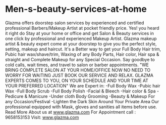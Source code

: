 # Men-s-beauty-services-at-home
Glazma offers doorstep salon services by experienced and certified professional Barbers/Makeup Artist at pocket friendly price. Yes! you heard it right do Stay at your home or office and get Salon &amp; Beauty services in one click by professional and experienced Makeup Artist. Glazma makeup artist &amp; beauty expert come at your doorstep to give you the perfect style, setting, makeup and haircut. It's a Better way to get your Full Body Hair trim, Pubic hair wax/shave/trim, Waxing of any Body Parts, Hair color, Hair spa &amp; straight and Complete Makeup for any Special Occasion. Say goodbye to cold calls, wait times, and travel to salon or barber appointments. "WE BRING COMPLETE SALON AT YOUR HOME/OFFICE NOW NO NEED TO WORRY FOR WAITING JUST BOOK OUR SERVICE AND RELAX. GLAZMA EXPERTS COMES TO YOU, ON YOUR SCHEDULE AND YOUR TIME AT YOUR PREFERRED LOCATION" We are Expert in: -Full Body Wax -Pubic hair Wax -Full Body Scrub -Full Body Polish -Facial &amp; Bleech -Hair color &amp; Spa -Pedicure &amp; Manicure -Under cloth Body Grooming -Beauty &amp; Makeup For any Occasion/Festival -Lighten the Dark Skin Around Your Private Area Our professional equipped with Mask, gloves and sanities all items before use. Read More About us at www.glazma.com For Appointment call : 9658153153 Visit: www.glazma.com
